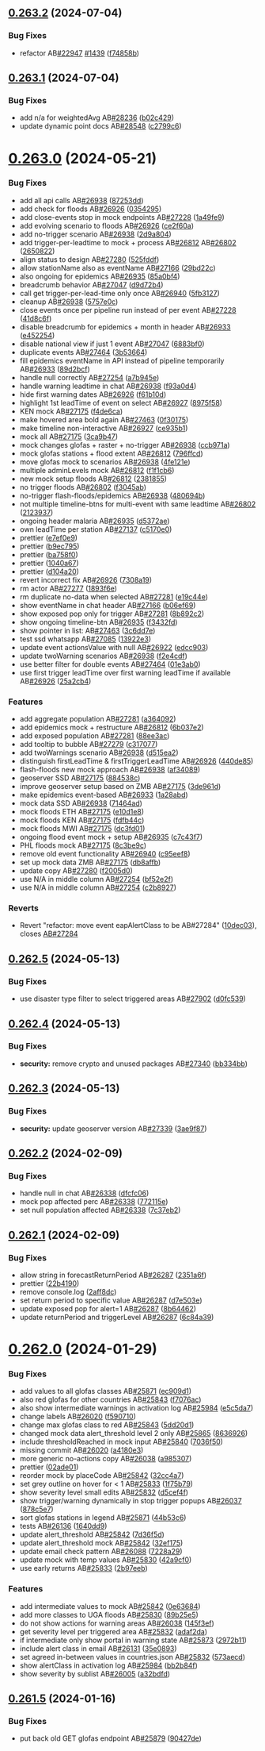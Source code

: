 ## [0.263.2](https://github.com/rodekruis/IBF-system/compare/v0.263.1...v0.263.2) (2024-07-04)


### Bug Fixes

* refactor AB[#22947](https://github.com/rodekruis/IBF-system/issues/22947) [#1439](https://github.com/rodekruis/IBF-system/issues/1439) ([f74858b](https://github.com/rodekruis/IBF-system/commit/f74858b0808c7eeaa864ebb74dc97b11f4b27b5f))



## [0.263.1](https://github.com/rodekruis/IBF-system/compare/v0.263.0...v0.263.1) (2024-07-04)


### Bug Fixes

* add n/a for weightedAvg AB[#28236](https://github.com/rodekruis/IBF-system/issues/28236) ([b02c429](https://github.com/rodekruis/IBF-system/commit/b02c429b15ed7d544b8c8af82afb5346c6d10057))
* update dynamic point docs AB[#28548](https://github.com/rodekruis/IBF-system/issues/28548) ([c2799c6](https://github.com/rodekruis/IBF-system/commit/c2799c6f2e9117ca847f0ab870d83d59f39b8c9c))



# [0.263.0](https://github.com/rodekruis/IBF-system/compare/v0.262.5...v0.263.0) (2024-05-21)


### Bug Fixes

* add all api calls AB[#26938](https://github.com/rodekruis/IBF-system/issues/26938) ([87253dd](https://github.com/rodekruis/IBF-system/commit/87253dd38c85c6eeb9ee1b92b66f5f43d3d36de4))
* add check for floods AB[#26926](https://github.com/rodekruis/IBF-system/issues/26926) ([0354295](https://github.com/rodekruis/IBF-system/commit/0354295d5118bd03f4a6e82b09a6fa7db52326f7))
* add close-events stop in mock endpoints AB[#27228](https://github.com/rodekruis/IBF-system/issues/27228) ([1a49fe9](https://github.com/rodekruis/IBF-system/commit/1a49fe9a3b379106eb535636f75a485d4e148d02))
* add evolving scenario to floods AB[#26926](https://github.com/rodekruis/IBF-system/issues/26926) ([ce2f60a](https://github.com/rodekruis/IBF-system/commit/ce2f60a3066ffffb39cc5d2a358c7d5604014a6e))
* add no-trigger scenario AB[#26938](https://github.com/rodekruis/IBF-system/issues/26938) ([2d9a804](https://github.com/rodekruis/IBF-system/commit/2d9a804cfe616ec3a6b253601a530e02f3100885))
* add trigger-per-leadtime to mock + process AB[#26812](https://github.com/rodekruis/IBF-system/issues/26812) AB[#26802](https://github.com/rodekruis/IBF-system/issues/26802) ([2650822](https://github.com/rodekruis/IBF-system/commit/26508221e698fe746b022b024de9ce4625dfbfc0))
* align status to design AB[#27280](https://github.com/rodekruis/IBF-system/issues/27280) ([525fddf](https://github.com/rodekruis/IBF-system/commit/525fddf89b69c8bc1c7f3e172d6b318c28a63d99))
* allow stationName also as eventName AB[#27166](https://github.com/rodekruis/IBF-system/issues/27166) ([29bd22c](https://github.com/rodekruis/IBF-system/commit/29bd22cf9f4026f2606fc67d15eec73d6c431172))
* also ongoing for epidemics AB[#26935](https://github.com/rodekruis/IBF-system/issues/26935) ([85a0bf4](https://github.com/rodekruis/IBF-system/commit/85a0bf4d42364d0aab876844a47555a73134b997))
* breadcrumb behavior AB[#27047](https://github.com/rodekruis/IBF-system/issues/27047) ([d9d72b4](https://github.com/rodekruis/IBF-system/commit/d9d72b4d0336f71205187b0c8c3b31945f954378))
* call get trigger-per-lead-time only once AB[#26940](https://github.com/rodekruis/IBF-system/issues/26940) ([5fb3127](https://github.com/rodekruis/IBF-system/commit/5fb3127a2f0234f1e0dc372d554d133de85c528c))
* cleanup AB[#26938](https://github.com/rodekruis/IBF-system/issues/26938) ([5757e0c](https://github.com/rodekruis/IBF-system/commit/5757e0c261bf34e908a03debd241da908b9d1a03))
* close events once per pipeline run instead of per event AB[#27228](https://github.com/rodekruis/IBF-system/issues/27228) ([41d8c6f](https://github.com/rodekruis/IBF-system/commit/41d8c6f019f06a09a6ad8f38e786eb1314c1d3e6))
* disable breadcrumb for epidemics + month in header AB[#26933](https://github.com/rodekruis/IBF-system/issues/26933) ([e452254](https://github.com/rodekruis/IBF-system/commit/e4522542fd5ebfe030a142a6d423a30b11bcee50))
* disable national view if just 1 event AB[#27047](https://github.com/rodekruis/IBF-system/issues/27047) ([6883bf0](https://github.com/rodekruis/IBF-system/commit/6883bf0be792030c12165fbee3119fdbae593eed))
* duplicate events AB[#27464](https://github.com/rodekruis/IBF-system/issues/27464) ([3b53664](https://github.com/rodekruis/IBF-system/commit/3b53664e74493871096287514a9e5adaf2eecf6d))
* fill epidemics eventName in API instead of pipeline temporarily AB[#26933](https://github.com/rodekruis/IBF-system/issues/26933) ([89d2bcf](https://github.com/rodekruis/IBF-system/commit/89d2bcff61823ec169c4d9a48b2b0078eae7708e))
* handle null correctly AB[#27254](https://github.com/rodekruis/IBF-system/issues/27254) ([a7b945e](https://github.com/rodekruis/IBF-system/commit/a7b945e59bf5d07ee06040ad0c68e583013ad608))
* handle warning leadtime in chat AB[#26938](https://github.com/rodekruis/IBF-system/issues/26938) ([f93a0d4](https://github.com/rodekruis/IBF-system/commit/f93a0d4c85a775d31aeac0d8d21d4c5a938ed1f4))
* hide first warning dates AB[#26926](https://github.com/rodekruis/IBF-system/issues/26926) ([f61b10d](https://github.com/rodekruis/IBF-system/commit/f61b10ddcc8d15710464fb8859d25e767a19a846))
* highlight 1st leadTime of event on select AB[#26927](https://github.com/rodekruis/IBF-system/issues/26927) ([8975f58](https://github.com/rodekruis/IBF-system/commit/8975f58251c91e53a2cba947aed2ae429aaf8065))
* KEN mock AB[#27175](https://github.com/rodekruis/IBF-system/issues/27175) ([f4de6ca](https://github.com/rodekruis/IBF-system/commit/f4de6ca0c5d0b50ca464b99da14e3b5c14618e98))
* make hovered area bold again AB[#27463](https://github.com/rodekruis/IBF-system/issues/27463) ([0f30175](https://github.com/rodekruis/IBF-system/commit/0f3017547420965724ba3cf6630be41eaa3f2826))
* make timeline non-interactive AB[#26927](https://github.com/rodekruis/IBF-system/issues/26927) ([ce935b1](https://github.com/rodekruis/IBF-system/commit/ce935b16e42fd8129d32db951ffcefb5cd0e384c))
* mock all AB[#27175](https://github.com/rodekruis/IBF-system/issues/27175) ([3ca9b47](https://github.com/rodekruis/IBF-system/commit/3ca9b47ecf2ac9d044b0df7718c3f04bc670d786))
* mock changes glofas + raster + no-trigger AB[#26938](https://github.com/rodekruis/IBF-system/issues/26938) ([ccb971a](https://github.com/rodekruis/IBF-system/commit/ccb971aebbb0e195d89ba2e18bc322d07aec80d0))
* mock glofas stations + flood extent AB[#26812](https://github.com/rodekruis/IBF-system/issues/26812) ([796ffcd](https://github.com/rodekruis/IBF-system/commit/796ffcdc96c3aa5ef82d947cce5f05314b2ce9ad))
* move glofas mock to scenarios AB[#26938](https://github.com/rodekruis/IBF-system/issues/26938) ([4fe121e](https://github.com/rodekruis/IBF-system/commit/4fe121ef34acd58c02d505aa9120081977af310f))
* multiple adminLevels mock AB[#26812](https://github.com/rodekruis/IBF-system/issues/26812) ([f1f1cb6](https://github.com/rodekruis/IBF-system/commit/f1f1cb61a50b6d5e8f9e14c31af61bd28752295d))
* new mock setup floods AB[#26812](https://github.com/rodekruis/IBF-system/issues/26812) ([2381855](https://github.com/rodekruis/IBF-system/commit/2381855717709da22b9e71c871e42de09702f020))
* no trigger floods AB[#26802](https://github.com/rodekruis/IBF-system/issues/26802) ([f3045ab](https://github.com/rodekruis/IBF-system/commit/f3045abce8c2cd18c9c5cfef9a442fc21e2ba540))
* no-trigger flash-floods/epidemics AB[#26938](https://github.com/rodekruis/IBF-system/issues/26938) ([480694b](https://github.com/rodekruis/IBF-system/commit/480694bfe9531572b645a4fdbfde28b9cfe1e199))
* not multiple timeline-btns for multi-event with same leadtime AB[#26802](https://github.com/rodekruis/IBF-system/issues/26802) ([2123937](https://github.com/rodekruis/IBF-system/commit/21239376ad15a70ee47f533d5b1adb50ee09287a))
* ongoing header malaria AB[#26935](https://github.com/rodekruis/IBF-system/issues/26935) ([d5372ae](https://github.com/rodekruis/IBF-system/commit/d5372ae9f49545f8d01a8ce71f5d90fbaade6efb))
* own leadTime per station AB[#27137](https://github.com/rodekruis/IBF-system/issues/27137) ([c5170e0](https://github.com/rodekruis/IBF-system/commit/c5170e01d40d0326fe7491e3b5d967b7cd123aa3))
* prettier ([e7ef0e9](https://github.com/rodekruis/IBF-system/commit/e7ef0e97c9deadf813094a8efa70c183cd69f31e))
* prettier ([b9ec795](https://github.com/rodekruis/IBF-system/commit/b9ec7953dc31e54cc94b91a8908cb7e35ced61b2))
* prettier ([ba758f0](https://github.com/rodekruis/IBF-system/commit/ba758f05b9f60a2dd31bf0cc5adf35ab69b2aff8))
* prettier ([1040a67](https://github.com/rodekruis/IBF-system/commit/1040a6754891e327c118c239c00e15aab7679c2a))
* prettier ([d104a20](https://github.com/rodekruis/IBF-system/commit/d104a20b47412fd319a7a3ecfb632605b34c6e47))
* revert incorrect fix AB[#26926](https://github.com/rodekruis/IBF-system/issues/26926) ([7308a19](https://github.com/rodekruis/IBF-system/commit/7308a19fe1729cb82cf94e37b0c878873ed73388))
* rm actor AB[#27277](https://github.com/rodekruis/IBF-system/issues/27277) ([1893f6e](https://github.com/rodekruis/IBF-system/commit/1893f6e591651c655b6f74311423c0175946debe))
* rm duplicate no-data when selected AB[#27281](https://github.com/rodekruis/IBF-system/issues/27281) ([e19c44e](https://github.com/rodekruis/IBF-system/commit/e19c44ed6e3fc48f6f49fb045fbf46907f91c2a4))
* show eventName in chat header AB[#27166](https://github.com/rodekruis/IBF-system/issues/27166) ([b06ef69](https://github.com/rodekruis/IBF-system/commit/b06ef69056b9a00a2791f888ae2e125d98b2d035))
* show exposed pop only for trigger AB[#27281](https://github.com/rodekruis/IBF-system/issues/27281) ([8b892c2](https://github.com/rodekruis/IBF-system/commit/8b892c2a47b3ade3b6f3980e13303e4ba9749b2b))
* show ongoing timeline-btn AB[#26935](https://github.com/rodekruis/IBF-system/issues/26935) ([f3432fd](https://github.com/rodekruis/IBF-system/commit/f3432fd9ab0358413484395e90741fe7aef732aa))
* show pointer in list: AB[#27463](https://github.com/rodekruis/IBF-system/issues/27463) ([3c6dd7e](https://github.com/rodekruis/IBF-system/commit/3c6dd7ecead518081b156ad3d8db9d1e94345cf1))
* test ssd whatsapp AB[#27085](https://github.com/rodekruis/IBF-system/issues/27085) ([13922e3](https://github.com/rodekruis/IBF-system/commit/13922e3867ff029708ab0f2d65372034c272efa4))
* update event actionsValue with null AB[#26922](https://github.com/rodekruis/IBF-system/issues/26922) ([edcc903](https://github.com/rodekruis/IBF-system/commit/edcc9034936111cd7fd66cdac8ea8af701d626a6))
* update twoWarning scenarios AB[#26938](https://github.com/rodekruis/IBF-system/issues/26938) ([f2e4cdf](https://github.com/rodekruis/IBF-system/commit/f2e4cdf7e5eb97211e87c1d2894ddaa1af5f3972))
* use better filter for double events AB[#27464](https://github.com/rodekruis/IBF-system/issues/27464) ([01e3ab0](https://github.com/rodekruis/IBF-system/commit/01e3ab0410f3a353fb6fe93ed14bf03c6d8e3e60))
* use first trigger leadTime over first warning leadTime if available AB[#26926](https://github.com/rodekruis/IBF-system/issues/26926) ([25a2cb4](https://github.com/rodekruis/IBF-system/commit/25a2cb4cb45c77cc0109de82135ff58417f1fa05))


### Features

* add aggregate population AB[#27281](https://github.com/rodekruis/IBF-system/issues/27281) ([a364092](https://github.com/rodekruis/IBF-system/commit/a364092b1d4ea883a8851ee02ee7387231e591a7))
* add epidemics mock + restructure AB[#26812](https://github.com/rodekruis/IBF-system/issues/26812) ([6b037e2](https://github.com/rodekruis/IBF-system/commit/6b037e2e4612dd889bf8fa95412b1864c90b73d6))
* add exposed population AB[#27281](https://github.com/rodekruis/IBF-system/issues/27281) ([88ee3ac](https://github.com/rodekruis/IBF-system/commit/88ee3ac4867fe59823d2b7208948e6e29d1bffb5))
* add tooltip to bubble AB[#27279](https://github.com/rodekruis/IBF-system/issues/27279) ([c317077](https://github.com/rodekruis/IBF-system/commit/c31707762b725b04f6fa11d3be42f53b0e4dec05))
* add twoWarnings scenario AB[#26938](https://github.com/rodekruis/IBF-system/issues/26938) ([d515ea2](https://github.com/rodekruis/IBF-system/commit/d515ea2bacb4e06f4d2a051a0d1427d64796fcee))
* distinguish firstLeadTime & firstTriggerLeadTime AB[#26926](https://github.com/rodekruis/IBF-system/issues/26926) ([440de85](https://github.com/rodekruis/IBF-system/commit/440de851a87caeda064e52deb86acf6cbeed8341))
* flash-floods new mock approach AB[#26938](https://github.com/rodekruis/IBF-system/issues/26938) ([af34089](https://github.com/rodekruis/IBF-system/commit/af34089344cc101ff0867051c744215b9f60d519))
* geoserver SSD AB[#27175](https://github.com/rodekruis/IBF-system/issues/27175) ([884538c](https://github.com/rodekruis/IBF-system/commit/884538c0ef9190bf3200ded2f9d13db4cbb6891b))
* improve geoserver setup based on ZMB AB[#27175](https://github.com/rodekruis/IBF-system/issues/27175) ([3de961d](https://github.com/rodekruis/IBF-system/commit/3de961d9778277b04afc2f1562783ceb1f647468))
* make epidemics event-based AB[#26933](https://github.com/rodekruis/IBF-system/issues/26933) ([1a28abd](https://github.com/rodekruis/IBF-system/commit/1a28abda7536a0d2efa2b34540c11e526bd98726))
* mock data SSD AB[#26938](https://github.com/rodekruis/IBF-system/issues/26938) ([71464ad](https://github.com/rodekruis/IBF-system/commit/71464ad12859a8d3b0a72922b144c6c2162d1267))
* mock floods ETH AB[#27175](https://github.com/rodekruis/IBF-system/issues/27175) ([e10d1e8](https://github.com/rodekruis/IBF-system/commit/e10d1e835b7465783fac6270210d237037648179))
* mock floods KEN AB[#27175](https://github.com/rodekruis/IBF-system/issues/27175) ([fdfb44c](https://github.com/rodekruis/IBF-system/commit/fdfb44c47909784973e1d399dd345ab1d92d620d))
* mock floods MWI AB[#27175](https://github.com/rodekruis/IBF-system/issues/27175) ([dc3fd01](https://github.com/rodekruis/IBF-system/commit/dc3fd01e6f1a024a355c040f47fbccb6fd432ceb))
* ongoing flood event mock + setup AB[#26935](https://github.com/rodekruis/IBF-system/issues/26935) ([c7c43f7](https://github.com/rodekruis/IBF-system/commit/c7c43f74c424fdbcd644b40f33c3be6538f160db))
* PHL floods mock AB[#27175](https://github.com/rodekruis/IBF-system/issues/27175) ([8c3be9c](https://github.com/rodekruis/IBF-system/commit/8c3be9cb496e17c98c14c5de10a0c608d3bce4cc))
* remove old event functionality AB[#26940](https://github.com/rodekruis/IBF-system/issues/26940) ([c95eef8](https://github.com/rodekruis/IBF-system/commit/c95eef835d3e752651591069d774e3c5a9702539))
* set up mock data ZMB AB[#27175](https://github.com/rodekruis/IBF-system/issues/27175) ([db8affb](https://github.com/rodekruis/IBF-system/commit/db8affb98cbc3aa5a7dfb9ccfa8308ac5defe9f6))
* update copy AB[#27280](https://github.com/rodekruis/IBF-system/issues/27280) ([f2005d0](https://github.com/rodekruis/IBF-system/commit/f2005d04718f8af95dcae5153854e413a258fef8))
* use N/A in middle column AB[#27254](https://github.com/rodekruis/IBF-system/issues/27254) ([bf52e2f](https://github.com/rodekruis/IBF-system/commit/bf52e2f0add589698905fa5b475d14f0753e2e7d))
* use N/A in middle column AB[#27254](https://github.com/rodekruis/IBF-system/issues/27254) ([c2b8927](https://github.com/rodekruis/IBF-system/commit/c2b8927728aeb28c06cfcc4de7166ca176517c3a))


### Reverts

* Revert "refactor: move event eapAlertClass to be AB#27284" ([10dec03](https://github.com/rodekruis/IBF-system/commit/10dec031d4902ead44b5ee5cf362441a4c4228c0)), closes [AB#27284](https://github.com/AB/issues/27284)



## [0.262.5](https://github.com/rodekruis/IBF-system/compare/v0.262.4...v0.262.5) (2024-05-13)


### Bug Fixes

* use disaster type filter to select triggered areas AB[#27902](https://github.com/rodekruis/IBF-system/issues/27902) ([d0fc539](https://github.com/rodekruis/IBF-system/commit/d0fc5392b8d10739234abf690901edae8cf41147))



## [0.262.4](https://github.com/rodekruis/IBF-system/compare/v0.262.3...v0.262.4) (2024-05-13)


### Bug Fixes

* **security:** remove crypto and unused packages AB[#27340](https://github.com/rodekruis/IBF-system/issues/27340) ([bb334bb](https://github.com/rodekruis/IBF-system/commit/bb334bba437b67850dff78bdbb118aaa26ddba2f))



## [0.262.3](https://github.com/rodekruis/IBF-system/compare/v0.262.2...v0.262.3) (2024-05-13)


### Bug Fixes

* **security:** update geoserver version AB[#27339](https://github.com/rodekruis/IBF-system/issues/27339) ([3ae9f87](https://github.com/rodekruis/IBF-system/commit/3ae9f87f560a68c985b5b3f2158bcb791d5ee320))



## [0.262.2](https://github.com/rodekruis/IBF-system/compare/v0.262.1...v0.262.2) (2024-02-09)


### Bug Fixes

* handle null in chat AB[#26338](https://github.com/rodekruis/IBF-system/issues/26338) ([dfcfc06](https://github.com/rodekruis/IBF-system/commit/dfcfc0625b9a180ea22e286e51ee7b9573f93f56))
* mock pop affected perc AB[#26338](https://github.com/rodekruis/IBF-system/issues/26338) ([772115e](https://github.com/rodekruis/IBF-system/commit/772115eeb68cfe4749d17e8994a37f9b8df845d4))
* set null population affected AB[#26338](https://github.com/rodekruis/IBF-system/issues/26338) ([7c37eb2](https://github.com/rodekruis/IBF-system/commit/7c37eb2a27509f0812b39cbac1bb1ebf51ca4486))



## [0.262.1](https://github.com/rodekruis/IBF-system/compare/v0.262.0...v0.262.1) (2024-02-09)


### Bug Fixes

* allow string in forecastReturnPeriod AB[#26287](https://github.com/rodekruis/IBF-system/issues/26287) ([2351a6f](https://github.com/rodekruis/IBF-system/commit/2351a6f308a6c7a28c3d8e2ec3e98e12bc36a5e1))
* prettier ([22b4190](https://github.com/rodekruis/IBF-system/commit/22b41908df5a5a61526ec911b584c4dc502457e7))
* remove console.log ([2aff8dc](https://github.com/rodekruis/IBF-system/commit/2aff8dc55f0abf84d3dd07afa613e4578d585205))
* set return period to specific value AB[#26287](https://github.com/rodekruis/IBF-system/issues/26287) ([d7e503e](https://github.com/rodekruis/IBF-system/commit/d7e503e1da286f8ee1e7b7b9940ae8d004e5217c))
* update exposed pop for alert=1 AB[#26287](https://github.com/rodekruis/IBF-system/issues/26287) ([8b64462](https://github.com/rodekruis/IBF-system/commit/8b64462114d34c67341cc25bdfb786eee77a706c))
* update returnPeriod and triggerLevel AB[#26287](https://github.com/rodekruis/IBF-system/issues/26287) ([6c84a39](https://github.com/rodekruis/IBF-system/commit/6c84a3963657c0cdc937827ccdc2121d600b852b))



# [0.262.0](https://github.com/rodekruis/IBF-system/compare/v0.261.5...v0.262.0) (2024-01-29)


### Bug Fixes

* add values to all glofas classes AB[#25871](https://github.com/rodekruis/IBF-system/issues/25871) ([ec909d1](https://github.com/rodekruis/IBF-system/commit/ec909d124e1e77b031e2ed5f78102c69cf9ae7d4))
* also red glofas for other countries AB[#25843](https://github.com/rodekruis/IBF-system/issues/25843) ([f7076ac](https://github.com/rodekruis/IBF-system/commit/f7076ac3b5066c464f691508fbcd642a96502198))
* also show intermediate warnings in activation log AB[#25984](https://github.com/rodekruis/IBF-system/issues/25984) ([e5c5da7](https://github.com/rodekruis/IBF-system/commit/e5c5da7d7abe0e455db150836b41d917fc180e8b))
* change labels AB[#26020](https://github.com/rodekruis/IBF-system/issues/26020) ([f590710](https://github.com/rodekruis/IBF-system/commit/f5907109dedc404226bb32d7bea50688ea9e1373))
* change max glofas class to red AB[#25843](https://github.com/rodekruis/IBF-system/issues/25843) ([5dd20d1](https://github.com/rodekruis/IBF-system/commit/5dd20d1337e82d71ae944e4d3402a162088d5144))
* changed mock data alert_threshold level 2 only AB[#25865](https://github.com/rodekruis/IBF-system/issues/25865) ([8636926](https://github.com/rodekruis/IBF-system/commit/8636926f21160e05aed3c74ff0867f9856242d89))
* include thresholdReached in mock input AB[#25840](https://github.com/rodekruis/IBF-system/issues/25840) ([7036f50](https://github.com/rodekruis/IBF-system/commit/7036f50e49d25cd6c8e4123c677e0cef391b05c4))
* missing commit AB[#26020](https://github.com/rodekruis/IBF-system/issues/26020) ([a4180e3](https://github.com/rodekruis/IBF-system/commit/a4180e321d32864bd361bde8063ded460364dbc1))
* more generic no-actions copy AB[#26038](https://github.com/rodekruis/IBF-system/issues/26038) ([a985307](https://github.com/rodekruis/IBF-system/commit/a985307a098fd3a200eb910e97555477d270fabd))
* prettier ([02ade01](https://github.com/rodekruis/IBF-system/commit/02ade01123160b3638446780e8570b3bb2f0114b))
* reorder mock by placeCode AB[#25842](https://github.com/rodekruis/IBF-system/issues/25842) ([32cc4a7](https://github.com/rodekruis/IBF-system/commit/32cc4a7eed280c0c5769ae725a6395415732ad02))
* set grey outline on hover for < 1 AB[#25833](https://github.com/rodekruis/IBF-system/issues/25833) ([1f75b79](https://github.com/rodekruis/IBF-system/commit/1f75b79cf0a66bf39786e5b8c9afd0cfd1eb9706))
* show severity level small edits AB[#25832](https://github.com/rodekruis/IBF-system/issues/25832) ([d5cef4f](https://github.com/rodekruis/IBF-system/commit/d5cef4fbcef3b14f0f45d905dc534a1566cfa273))
* show trigger/warning dynamically in stop trigger popups AB[#26037](https://github.com/rodekruis/IBF-system/issues/26037) ([878c5e7](https://github.com/rodekruis/IBF-system/commit/878c5e7fe14912c0dbf201357c53f32aef5555ee))
* sort glofas stations in legend AB[#25871](https://github.com/rodekruis/IBF-system/issues/25871) ([44b53c6](https://github.com/rodekruis/IBF-system/commit/44b53c6cc4fcae93e0f0eada1fa865927beaa9c3))
* tests AB[#26136](https://github.com/rodekruis/IBF-system/issues/26136) ([1640dd9](https://github.com/rodekruis/IBF-system/commit/1640dd961e0d92c4ac2e6e9b5b80ddb4b6d50dc8))
* update alert_threshold AB[#25842](https://github.com/rodekruis/IBF-system/issues/25842) ([7d36f5d](https://github.com/rodekruis/IBF-system/commit/7d36f5dd826eeede4ea11ad7d33587dedf205a48))
* update alert_threshold mock AB[#25842](https://github.com/rodekruis/IBF-system/issues/25842) ([32ef175](https://github.com/rodekruis/IBF-system/commit/32ef175e3e2d323f1897ae143ab1d37ebdd91c2b))
* update email check pattern AB[#26088](https://github.com/rodekruis/IBF-system/issues/26088) ([7228a29](https://github.com/rodekruis/IBF-system/commit/7228a29f4a955eaca661d9496d442ee822db445b))
* update mock with temp values AB[#25830](https://github.com/rodekruis/IBF-system/issues/25830) ([42a9cf0](https://github.com/rodekruis/IBF-system/commit/42a9cf0d004924a68f0fbff0caa69c266edad12e))
* use early returns AB[#25833](https://github.com/rodekruis/IBF-system/issues/25833) ([2b97eeb](https://github.com/rodekruis/IBF-system/commit/2b97eebb74d23d2e721d237d01c71ca42259bfa7))


### Features

* add intermediate values to mock AB[#25842](https://github.com/rodekruis/IBF-system/issues/25842) ([0e63684](https://github.com/rodekruis/IBF-system/commit/0e63684a5124477435339a30534fcd93c187049d))
* add more classes to UGA floods AB[#25830](https://github.com/rodekruis/IBF-system/issues/25830) ([89b25e5](https://github.com/rodekruis/IBF-system/commit/89b25e5a19f016706f7205356a7ff26dc3af7c36))
* do not show actions for warning areas AB[#26038](https://github.com/rodekruis/IBF-system/issues/26038) ([145f3ef](https://github.com/rodekruis/IBF-system/commit/145f3efd6d80336ce6a525a3ff4e1adab0f0c2cd))
* get severity level per triggered area AB[#25832](https://github.com/rodekruis/IBF-system/issues/25832) ([adaf2da](https://github.com/rodekruis/IBF-system/commit/adaf2dafef7f3fb915ba654a1a1eae2dcc032ff9))
* if intermediate only show portal in warning state AB[#25873](https://github.com/rodekruis/IBF-system/issues/25873) ([2972b11](https://github.com/rodekruis/IBF-system/commit/2972b11ad6a103a6719a9a94f23791529be94e57))
* include alert class in email AB[#26131](https://github.com/rodekruis/IBF-system/issues/26131) ([35e0893](https://github.com/rodekruis/IBF-system/commit/35e0893871b70bb95c605ac80e98b970027de9b1))
* set agreed in-between values in countries.json AB[#25832](https://github.com/rodekruis/IBF-system/issues/25832) ([573aecd](https://github.com/rodekruis/IBF-system/commit/573aecd50208ac1375c664e4c5cbfe816a8cb6d3))
* show alertClass in activation log AB[#25984](https://github.com/rodekruis/IBF-system/issues/25984) ([bb2b84f](https://github.com/rodekruis/IBF-system/commit/bb2b84f7cef1d2e5d48e94f54e2e973f28ee70e4))
* show severity by sublist AB[#26005](https://github.com/rodekruis/IBF-system/issues/26005) ([a32bdfd](https://github.com/rodekruis/IBF-system/commit/a32bdfda5e44ecdcf15436f771b074d4d5116c50))



## [0.261.5](https://github.com/rodekruis/IBF-system/compare/v0.261.4...v0.261.5) (2024-01-16)


### Bug Fixes

* put back old GET glofas endpoint AB[#25879](https://github.com/rodekruis/IBF-system/issues/25879) ([90427de](https://github.com/rodekruis/IBF-system/commit/90427de31957ea154ed463e33162b66bb238b40d))



